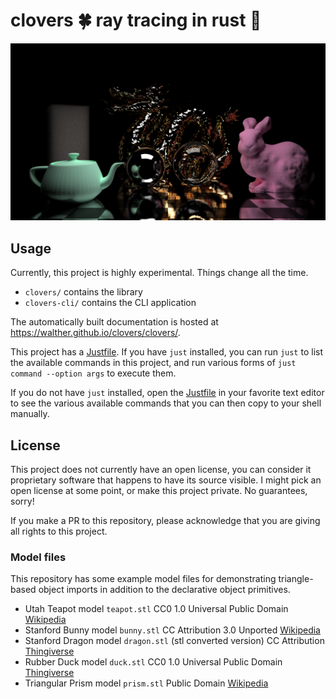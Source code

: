# clovers 🍀 ray tracing in rust 🦀

![Raytraced render with a lot of fancy objects! metal-based checkerboard floor with a slight fuzziness to it, teal-colored matte teapot on the left, pink matte bunny on the right, golden metal dragon in the back center, a dark metal sphere with slight fuzziness and a hovering clear glass sphere in the front center, and a slightly ominous tall tower of fog in the back left](scene.png)

## Usage

Currently, this project is highly experimental. Things change all the time.

- `clovers/` contains the library
- `clovers-cli/` contains the CLI application

The automatically built documentation is hosted at <https://walther.github.io/clovers/clovers/>.

This project has a [Justfile](https://github.com/casey/just). If you have `just` installed, you can run `just` to list the available commands in this project, and run various forms of `just command --option args` to execute them.

If you do not have `just` installed, open the [Justfile](./Justfile) in your favorite text editor to see the various available commands that you can then copy to your shell manually.

## License

This project does not currently have an open license, you can consider it proprietary software that happens to have its source visible.
I might pick an open license at some point, or make this project private.
No guarantees, sorry!

If you make a PR to this repository, please acknowledge that you are giving all rights to this project.

### Model files

This repository has some example model files for demonstrating triangle-based object imports in addition to the declarative object primitives.

- Utah Teapot model `teapot.stl` CC0 1.0 Universal Public Domain [Wikipedia](<https://en.wikipedia.org/wiki/File:Utah_teapot_(solid).stl>)
- Stanford Bunny model `bunny.stl` CC Attribution 3.0 Unported [Wikipedia](https://commons.wikimedia.org/wiki/File:Stanford_Bunny.stl)
- Stanford Dragon model `dragon.stl` (stl converted version) CC Attribution [Thingiverse](https://www.thingiverse.com/thing:27666)
- Rubber Duck model `duck.stl` CC0 1.0 Universal Public Domain [Thingiverse](https://www.thingiverse.com/thing:139894)
- Triangular Prism model `prism.stl` Public Domain [Wikipedia](https://commons.wikimedia.org/wiki/File:Triangular_prism.stl)
